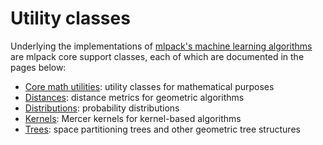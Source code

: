 # Utility classes

Underlying the implementations of [mlpack's machine learning
algorithms](../index.md) are mlpack core support classes, each of which are
documented in the pages below:

 * [Core math utilities](core/math.md): utility classes for mathematical
   purposes
 * [Distances](core/distances.md): distance metrics for geometric algorithms
 * [Distributions](core/distributions.md): probability distributions
 * [Kernels](core/kernels.md): Mercer kernels for kernel-based algorithms
 * [Trees](core/trees.md): space partitioning trees and other geometric tree
   structures
